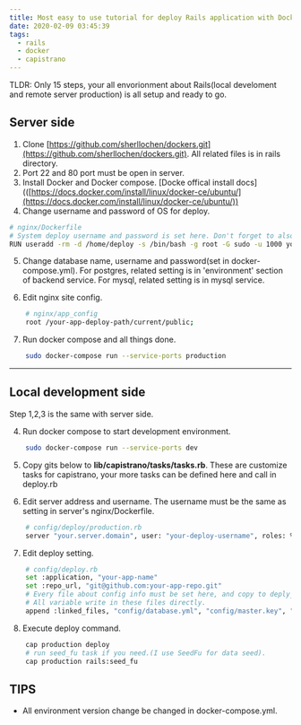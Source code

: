 ```yaml
---
title: Most easy to use tutorial for deploy Rails application with Docker & Capistrano in 15 steps
date: 2020-02-09 03:45:39
tags:
  - rails
  - docker
  - capistrano
---
```


TLDR:  Only 15 steps, your all envorionment about Rails(local develoment and remote server production) is all setup and ready to go.
<!-- more -->
## Server side

1. Clone [https://github.com/sherllochen/dockers.git](https://github.com/sherllochen/dockers.git). All related files is in rails directory.
2. Port 22 and 80 port must be open in server.
3. Install Docker and Docker compose. [Docke offical install docs](([https://docs.docker.com/install/linux/docker-ce/ubuntu/](https://docs.docker.com/install/linux/docker-ce/ubuntu/))
4. Change username and password of OS for deploy.
```bash
# nginx/Dockerfile 
# System deploy username and password is set here. Don't forget to also change in your deploy.rb file.
RUN useradd -rm -d /home/deploy -s /bin/bash -g root -G sudo -u 1000 your-deploy-username -p "$(openssl passwd -1your-password)"
```
5. Change database name, username and password(set in docker-compose.yml). For postgres, related setting is in 'environment' section of backend service. For mysql, related setting is in mysql service.

6. Edit nginx site config.
```bash
    # nginx/app_config
    root /your-app-deploy-path/current/public;
```
7. Run docker compose and all things done.
```bash
    sudo docker-compose run --service-ports production
```
---
## Local development side

Step 1,2,3 is the same with server side.

4. Run docker compose to start development environment.
```bash
    sudo docker-compose run --service-ports dev
```
5. Copy gits below to **lib/capistrano/tasks/tasks.rb**. These are customize tasks for capistrano, your more tasks can be defined here and call in deploy.rb

<script src="https://gist.github.com/sherllochen/31d9dbf683b40ac267ff822dabc5d7da.js"></script>

6. Edit server address and username. The username must be the same as setting in server's nginx/Dockerfile.
```bash
    # config/deploy/production.rb
    server "your.server.domain", user: "your-deploy-username", roles: %w{app db web}
```
7. Edit deploy setting.
```bash
    # config/deploy.rb
    set :application, "your-app-name"
    set :repo_url, "git@github.com:your-app-repo.git"
    # Every file about config info must be set here, and copy to deply_path/shared/config manully.
    # All variable write in these files directly.
    append :linked_files, "config/database.yml", "config/master.key", "config/wechat.yml"
```
8. Execute deploy command.
```bash
    cap production deploy
    # run seed_fu task if you need.(I use SeedFu for data seed).
    cap production rails:seed_fu
```
## TIPS

- All environment version change be changed in docker-compose.yml.